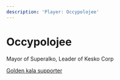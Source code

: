 ```yaml
---
description: 'Player: Occypolojee'
---
```


# Occypolojee

Mayor of Superalko, Leader of Kesko Corp

[Golden kala supporter](../../../../../rules-and-penalties/server-developer-roles/personnel-list/#notable-contributors)

